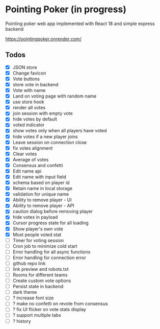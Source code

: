 # Pointing Poker (in progress)
Pointing poker web app implemented with React 18 and simple express backend

https://pointingpoker.onrender.com/

## Todos
- [x] JSON store
- [x] Change favicon
- [x] Vote buttons
- [x] store vote in backend
- [x] Vote with name
- [x] Land on voting page with random name
- [x] use store hook
- [x] render all votes
- [x] join session with empty vote
- [x] hide votes by default
- [x] voted indicator
- [x] show votes only when all players have voted
- [x] hide votes if a new player joins
- [x] Leave session on connection close
- [x] fix votes alignment
- [x] Clear votes
- [x] Average of votes
- [x] Consensus and confetti
- [x] Edit name api
- [x] Edit name with input field
- [x] schema based on player id
- [x] Retain name in local storage
- [x] validation for unique name
- [x] Ability to remove player - UI
- [x] Ability to remove player - API
- [x] caution dialog before removing player
- [x] hide votes in payload
- [x] Cursor progress state for all loading
- [x] Show player's own vote
- [x] Most people voted stat
- [ ] Timer for voting session
- [ ] Cron job to minimize cold start
- [ ] Error handling for all async functions
- [ ] Error handling for connection error
- [ ] github repo link
- [ ] link preview and robots.txt
- [ ] Rooms for different teams
- [ ] Create custom vote options
- [ ] Persist state in backend
- [ ] dark theme
- [ ] ? increase font size
- [ ] ? make no confetti on revote from consensus
- [ ] ? fix UI flicker on vote stats display
- [ ] ? support multiple tabs
- [ ] ? history
